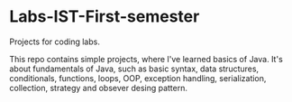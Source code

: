 # Labs-IST-First-semester
Projects for coding labs.

This repo contains simple projects, where I've learned basics of Java. It's about fundamentals of Java, such as basic syntax, data structures, conditionals, functions, 
loops, OOP, exception handling, serialization, collection, strategy and obsever desing pattern. 
